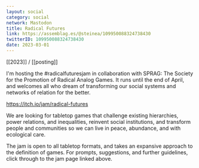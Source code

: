 ```yaml
---
layout: social
category: social
network: Mastodon
title: Radical Futures
link: https://assemblag.es/@steinea/109950088324738430
twitterID: 109950088324738430
date: 2023-03-01
---
```


[[2023]] / [[posting]]

I'm hosting the #radicalfuturesjam in collaboration with SPRAG: The Society for the Promotion of Radical Analog Games. It runs until the end of April, and welcomes all who dream of transforming our social systems and networks of relation for the better.

<https://itch.io/jam/radical-futures>

We are looking for tabletop games that challenge existing hierarchies, power relations, and inequalities, reinvent social institutions, and transform people and communities so we can live in peace, abundance, and with ecological care.

The jam is open to all tabletop formats, and takes an expansive approach to the definition of games. For prompts, suggestions, and further guidelines, click through to the jam page linked above.
